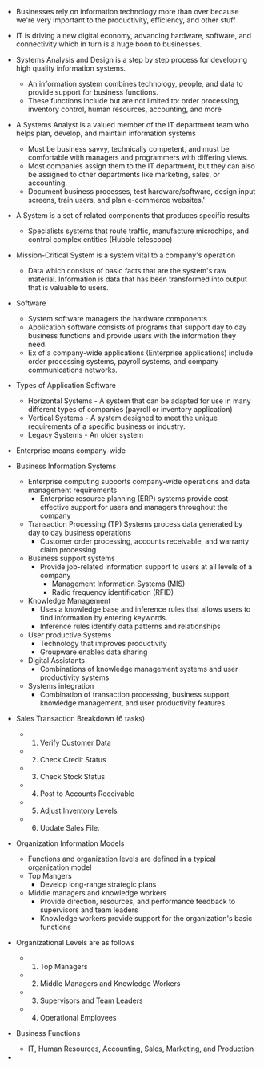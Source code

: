
- Businesses rely on information technology more than over because we're very important to the productivity, efficiency, and other stuff 

- IT is driving a new digital economy, advancing hardware, software, and connectivity which in turn is a huge boon to businesses.

- Systems Analysis and Design is a step by step process for developing high quality information systems.
	- An information system combines technology, people, and data to provide support for business functions.
	- These functions include but are not limited to: order processing, inventory control, human resources, accounting, and more

- A Systems Analyst is a valued member of the IT department team who helps plan, develop, and maintain information systems 
	- Must be business savvy, technically competent, and must be comfortable with managers and programmers with differing views. 
	- Most companies assign them to the IT department, but they can also be assigned to other departments like marketing, sales, or accounting.
	- Document business processes, test hardware/software, design input screens, train users, and plan e-commerce websites.'

- A System is a set of related components that produces specific results
	- Specialists systems that route traffic, manufacture microchips, and control complex entities (Hubble telescope) 

- Mission-Critical System is a system vital to a company's operation
	- Data which consists of basic facts that are the system's raw material. Information is data that has been transformed into output that is valuable to users. 

- Software
	- System software managers the hardware components 
	- Application software consists of programs that support day to day business functions and provide users with the information they need. 
	- Ex of a company-wide applications (Enterprise applications) include order processing systems, payroll systems, and company communications networks.

- Types of Application Software
	- Horizontal Systems - A system that can be adapted for use in many different types of companies (payroll or inventory application) 
	- Vertical Systems - A system designed to meet the unique requirements of a specific business or industry. 
	- Legacy Systems - An older system 

- Enterprise means company-wide

- Business Information Systems 
	- Enterprise computing supports company-wide operations and data management requirements
		- Enterprise resource planning (ERP) systems provide cost-effective support for users and managers throughout the company
	- Transaction Processing (TP) Systems process data generated by day to day business operations
		- Customer order processing, accounts receivable, and warranty claim processing
	- Business support systems
		- Provide job-related information support to users at all levels of a company 
			- Management Information Systems (MIS) 
			- Radio frequency identification (RFID)
	- Knowledge Management 
		- Uses a knowledge base and inference rules that allows users to find information by entering keywords.
		- Inference rules identify data patterns and relationships
	- User productive Systems
		- Technology that improves productivity 
		- Groupware enables data sharing
	- Digital Assistants
		- Combinations of knowledge management systems and user productivity systems
	- Systems integration
		- Combination of transaction processing, business support, knowledge management, and user productivity features

- Sales Transaction Breakdown (6 tasks)
	- 1. Verify Customer Data
	- 2. Check Credit Status
	- 3. Check Stock Status
	- 4. Post to Accounts Receivable
	- 5. Adjust Inventory Levels
	- 6. Update Sales File.

- Organization Information Models
	- Functions and organization levels are defined in a typical organization model
	- Top Mangers
		- Develop long-range strategic plans
	- Middle managers and knowledge workers
		- Provide direction, resources, and performance feedback to supervisors and team leaders
		- Knowledge workers provide support for the organization's basic functions

- Organizational Levels are as follows
	- 1. Top Managers
	- 2. Middle Managers and Knowledge Workers
	- 3. Supervisors and Team Leaders
	- 4. Operational Employees

- Business Functions
	- IT, Human Resources, Accounting, Sales, Marketing, and Production 

- 